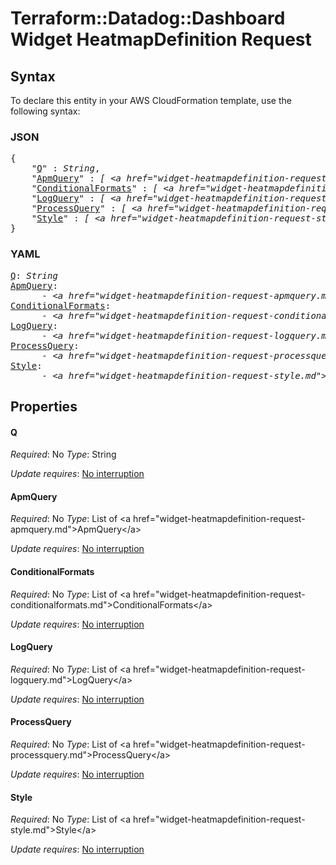 # Terraform::Datadog::Dashboard Widget HeatmapDefinition Request

## Syntax

To declare this entity in your AWS CloudFormation template, use the following syntax:

### JSON

<pre>
{
    "<a href="#q" title="Q">Q</a>" : <i>String</i>,
    "<a href="#apmquery" title="ApmQuery">ApmQuery</a>" : <i>[ &lt;a href=&#34;widget-heatmapdefinition-request-apmquery.md&#34;&gt;ApmQuery&lt;/a&gt;, ... ]</i>,
    "<a href="#conditionalformats" title="ConditionalFormats">ConditionalFormats</a>" : <i>[ &lt;a href=&#34;widget-heatmapdefinition-request-conditionalformats.md&#34;&gt;ConditionalFormats&lt;/a&gt;, ... ]</i>,
    "<a href="#logquery" title="LogQuery">LogQuery</a>" : <i>[ &lt;a href=&#34;widget-heatmapdefinition-request-logquery.md&#34;&gt;LogQuery&lt;/a&gt;, ... ]</i>,
    "<a href="#processquery" title="ProcessQuery">ProcessQuery</a>" : <i>[ &lt;a href=&#34;widget-heatmapdefinition-request-processquery.md&#34;&gt;ProcessQuery&lt;/a&gt;, ... ]</i>,
    "<a href="#style" title="Style">Style</a>" : <i>[ &lt;a href=&#34;widget-heatmapdefinition-request-style.md&#34;&gt;Style&lt;/a&gt;, ... ]</i>
}
</pre>

### YAML

<pre>
<a href="#q" title="Q">Q</a>: <i>String</i>
<a href="#apmquery" title="ApmQuery">ApmQuery</a>: <i>
      - &lt;a href=&#34;widget-heatmapdefinition-request-apmquery.md&#34;&gt;ApmQuery&lt;/a&gt;</i>
<a href="#conditionalformats" title="ConditionalFormats">ConditionalFormats</a>: <i>
      - &lt;a href=&#34;widget-heatmapdefinition-request-conditionalformats.md&#34;&gt;ConditionalFormats&lt;/a&gt;</i>
<a href="#logquery" title="LogQuery">LogQuery</a>: <i>
      - &lt;a href=&#34;widget-heatmapdefinition-request-logquery.md&#34;&gt;LogQuery&lt;/a&gt;</i>
<a href="#processquery" title="ProcessQuery">ProcessQuery</a>: <i>
      - &lt;a href=&#34;widget-heatmapdefinition-request-processquery.md&#34;&gt;ProcessQuery&lt;/a&gt;</i>
<a href="#style" title="Style">Style</a>: <i>
      - &lt;a href=&#34;widget-heatmapdefinition-request-style.md&#34;&gt;Style&lt;/a&gt;</i>
</pre>

## Properties

#### Q

_Required_: No
_Type_: String

_Update requires_: [No interruption](https://docs.aws.amazon.com/AWSCloudFormation/latest/UserGuide/using-cfn-updating-stacks-update-behaviors.html#update-no-interrupt)

#### ApmQuery

_Required_: No
_Type_: List of &lt;a href=&#34;widget-heatmapdefinition-request-apmquery.md&#34;&gt;ApmQuery&lt;/a&gt;

_Update requires_: [No interruption](https://docs.aws.amazon.com/AWSCloudFormation/latest/UserGuide/using-cfn-updating-stacks-update-behaviors.html#update-no-interrupt)

#### ConditionalFormats

_Required_: No
_Type_: List of &lt;a href=&#34;widget-heatmapdefinition-request-conditionalformats.md&#34;&gt;ConditionalFormats&lt;/a&gt;

_Update requires_: [No interruption](https://docs.aws.amazon.com/AWSCloudFormation/latest/UserGuide/using-cfn-updating-stacks-update-behaviors.html#update-no-interrupt)

#### LogQuery

_Required_: No
_Type_: List of &lt;a href=&#34;widget-heatmapdefinition-request-logquery.md&#34;&gt;LogQuery&lt;/a&gt;

_Update requires_: [No interruption](https://docs.aws.amazon.com/AWSCloudFormation/latest/UserGuide/using-cfn-updating-stacks-update-behaviors.html#update-no-interrupt)

#### ProcessQuery

_Required_: No
_Type_: List of &lt;a href=&#34;widget-heatmapdefinition-request-processquery.md&#34;&gt;ProcessQuery&lt;/a&gt;

_Update requires_: [No interruption](https://docs.aws.amazon.com/AWSCloudFormation/latest/UserGuide/using-cfn-updating-stacks-update-behaviors.html#update-no-interrupt)

#### Style

_Required_: No
_Type_: List of &lt;a href=&#34;widget-heatmapdefinition-request-style.md&#34;&gt;Style&lt;/a&gt;

_Update requires_: [No interruption](https://docs.aws.amazon.com/AWSCloudFormation/latest/UserGuide/using-cfn-updating-stacks-update-behaviors.html#update-no-interrupt)

